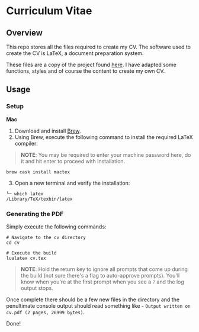 # Curriculum Vitae

## Overview

This repo stores all the files required to create my CV. The software used
to create the CV is LaTeX, a document preparation system.

These files are a copy of the project found
[here](https://www.overleaf.com/project/5d1f69917d0f5a527bcfbc10). I have
adapted some functions, styles and of course the content to create my own CV.

## Usage

### Setup

**Mac**

1. Download and install [Brew](https://brew.sh/).
2. Using Brew, execute the following command to install the required LaTeX compiler:

> **NOTE**: You may be required to enter your machine password here, do it and
hit enter to proceed with installation.

```
brew cask install mactex
```

3. Open a new terminal and verify the installation:
```
╰─ which latex
/Library/TeX/texbin/latex
```

### Generating the PDF

Simply execute the following commands:

```
# Navigate to the cv directory
cd cv

# Execute the build
lualatex cv.tex
```

> **NOTE**: Hold the return key to ignore all prompts that come up during the
build (not sure there's a flag to auto-approve prompts). You'll know when you're
at the first prompt when you see a `?` and the log output stops.

Once complete there should be a few new files in the directory and the penultimate
console output should read something like - `Output written on cv.pdf (2 pages, 26999 bytes)`.

Done!
